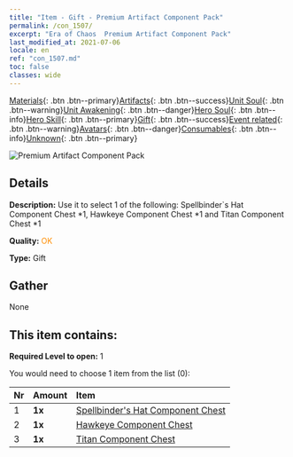 ```yaml
---
title: "Item - Gift - Premium Artifact Component Pack"
permalink: /con_1507/
excerpt: "Era of Chaos  Premium Artifact Component Pack"
last_modified_at: 2021-07-06
locale: en
ref: "con_1507.md"
toc: false
classes: wide
---
```

 [Materials](/Items/){: .btn .btn--primary}[Artifacts](/Items/Artifacts/){: .btn .btn--success}[Unit Soul](/Items/UnitSoul/){: .btn .btn--warning}[Unit Awakening](/Items/UnitAwakening/){: .btn .btn--danger}[Hero Soul](/Items/HeroSoul/){: .btn .btn--info}[Hero Skill](/Items/HeroSkill/){: .btn .btn--primary}[Gift](/Items/Gift/){: .btn .btn--success}[Event related](/Items/Events/){: .btn .btn--warning}[Avatars](/Items/Avatars/){: .btn .btn--danger}[Consumables](/Items/Consumables/){: .btn .btn--info}[Unknown](/Items/Unknown/){: .btn .btn--primary}

 ![Premium Artifact Component Pack](/images/t/i_907047.png)

## Details
 **Description:** Use it to select 1 of the following: Spellbinder`s Hat Component Chest *1, Hawkeye Component Chest *1 and Titan Component Chest *1

 **Quality:** <span style="color: #FF8C00">OK</span>

 **Type:** Gift

## Gather

  None

## This item contains:

 **Required Level to open:** 1

 You would need to choose 1 item from the list (0):

  | Nr | Amount |     Item    |
  |:---|:-------|:------------|
  | 1 |  **1x** | [Spellbinder's Hat Component Chest](/Items/con_1359/) |  | 
  | 2 |  **1x** | [Hawkeye Component Chest](/Items/con_1349/) |  | 
  | 3 |  **1x** | [Titan Component Chest](/Items/con_1343/) |  | 
